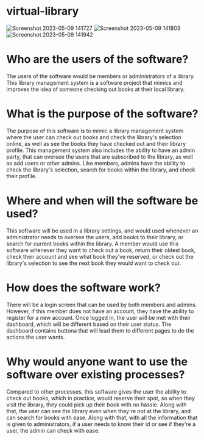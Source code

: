 # virtual-library
![Screenshot 2023-05-09 141727](https://github.com/okaniecki/virtual-library/assets/125310521/82f4975d-3732-4423-b2e5-a62c2912af04)
![Screenshot 2023-05-09 141803](https://github.com/okaniecki/virtual-library/assets/125310521/3654d744-a5e3-444e-a6a2-3cc333536c17)
![Screenshot 2023-05-09 141942](https://github.com/okaniecki/virtual-library/assets/125310521/a4464fbe-790e-4a61-9c02-a9cc7cadb47b)

# Who are the users of the software?
The users of the software would be members or administrators of a library. This library management system is a software project that mimics and improves the idea of someone checking out books at their local library. 

# What is the purpose of the software?
The purpose of this software is to mimic a library management system where the user can check out books and check the library's selection online, as well as see the books they have checked out and their library profile. This management system also includes the ability to have an admin party, that can oversee the users that are subscribed to the library, as well as add users or other admins. Like members, admins have the ability to check the library's selection, search for books within the library, and check their profile.

# Where and when will the software be used?
This software will be used in a library settings, and would used whenever an administrator needs to oversee the users, add books to their library, or search for current books within the library. A member would use this software whenever they want to check out a book, return their oldest book, check their account and see what book they've reserved, or check out the library's selection to see the next book they would want to check out.

# How does the software work?
There will be a login screen that can be used by both members and admins. However, if this member does not have an account, they have the ability to register for a new account. Once logged in, the user will be met with their dashboard, which will be different based on their user status. The dashboard contains buttona that will lead them to different pages to do the actions the user wants. 

# Why would anyone want to use the software over existing processes?
Compared to other processes, this software gives the user the ability to check out books, which in practice, would reserve their spot, so when they visit the library, they could pick up their book with no hassle. Along with that, the user can see the library even when they're not at the library, and can search for books with ease. Along with that, with all the information that is given to administrators, if a user needs to know their id or see if they're a user, the admin can check with ease. 

